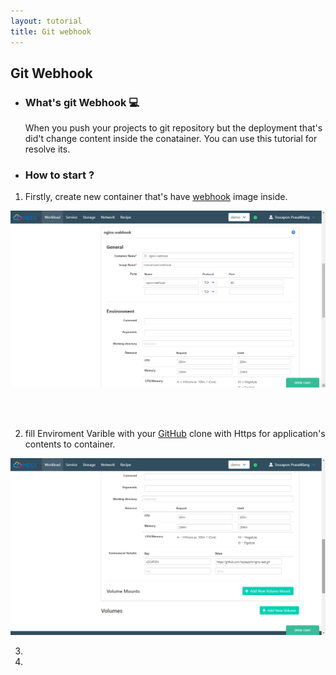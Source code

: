 ```yaml
---
layout: tutorial
title: Git webhook
---
```

## Git Webhook

* ### What's git Webhook 💻

  When you push your projects to git repository but the deployment that's did't change content inside the conatainer. You can use this tutorial for resolve its.  

* ### How to start ?

1. Firstly, create new container that's have [webhook](https://hub.docker.com/r/maxoatzadn/webhook) image inside.
 
  ![Create images1](/assets/webhook/webhook2.png)
  
  <br><br> 
  
2. fill Enviroment Varible with your [GitHub](https://github.com/) clone with Https for application's contents to container.
 
  ![Create images1](/assets/webhook/webhook1.png)
  
3.
4.
